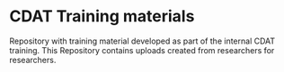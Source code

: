 # CDAT Training materials
Repository with training material developed as part of the internal CDAT training. This Repository contains uploads created from researchers for researchers.

